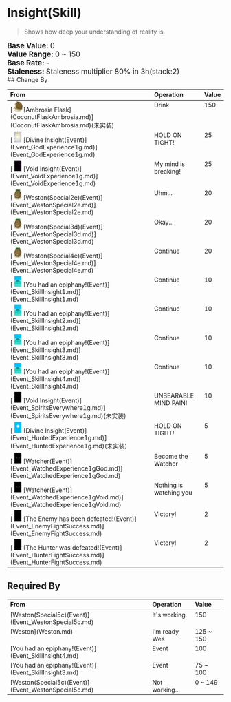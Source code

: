 # Insight(Skill)  
> Shows how deep your understanding of reality is.  
  
<div style="font-size:1.2em"><b>Base Value: </b> 0 </div>  
<div style="font-size:1.2em"><b>Value Range: </b> 0 ~ 150 </div>  
<div style="font-size:1.2em"><b>Base Rate: </b> - </div>  
<div style="font-size:1.2em"><b>Staleness: </b>Staleness multiplier 80% in <font data-toggle="tooltip" data-placement="top" title="12TP">3h</font>(stack:2) </div>  
## Change By  
<table class="table table-bordered" data-toggle="table"  ><thead style=""><tr ><th  style="text-align:left;vertical-align:top;"  >From</th><th  style="text-align:left;vertical-align:top;"  >Operation</th><th  style="text-align:left;vertical-align:top;"  data-sortable="true"  >Value</th></tr></thead><tr ><td  style="text-align:left;vertical-align:top;"  >[<div style="width:25px;display:inline-block;text-align:center"><img decoding="async" src="Sprite/CoconutFlask.png" href="a.md" style="max-width:25px;max-height:25px;"></div>[Ambrosia Flask](CoconutFlaskAmbrosia.md)](CoconutFlaskAmbrosia.md)(未实装)</td><td  style="text-align:left;vertical-align:top;"  >Drink</td><td  style="text-align:left;vertical-align:top;"  >150</td></tr><tr ><td  style="text-align:left;vertical-align:top;"  >[<div style="width:25px;display:inline-block;text-align:center"><img decoding="async" src="Sprite/God.png" href="a.md" style="max-width:25px;max-height:25px;"></div>[Divine Insight(Event)](Event_GodExperience1g.md)](Event_GodExperience1g.md)</td><td  style="text-align:left;vertical-align:top;"  >HOLD ON TIGHT!</td><td  style="text-align:left;vertical-align:top;"  >25</td></tr><tr ><td  style="text-align:left;vertical-align:top;"  >[<div style="width:25px;display:inline-block;text-align:center"><img decoding="async" src="Sprite/Void.png" href="a.md" style="max-width:25px;max-height:25px;"></div>[Void Insight(Event)](Event_VoidExperience1g.md)](Event_VoidExperience1g.md)</td><td  style="text-align:left;vertical-align:top;"  >My mind is breaking!</td><td  style="text-align:left;vertical-align:top;"  >25</td></tr><tr ><td  style="text-align:left;vertical-align:top;"  >[<div style="width:25px;display:inline-block;text-align:center"><img decoding="async" src="Sprite/Weston.png" href="a.md" style="max-width:25px;max-height:25px;"></div>[Weston(Special2e)(Event)](Event_WestonSpecial2e.md)](Event_WestonSpecial2e.md)</td><td  style="text-align:left;vertical-align:top;"  >Uhm...</td><td  style="text-align:left;vertical-align:top;"  >20</td></tr><tr ><td  style="text-align:left;vertical-align:top;"  >[<div style="width:25px;display:inline-block;text-align:center"><img decoding="async" src="Sprite/Weston.png" href="a.md" style="max-width:25px;max-height:25px;"></div>[Weston(Special3d)(Event)](Event_WestonSpecial3d.md)](Event_WestonSpecial3d.md)</td><td  style="text-align:left;vertical-align:top;"  >Okay...</td><td  style="text-align:left;vertical-align:top;"  >20</td></tr><tr ><td  style="text-align:left;vertical-align:top;"  >[<div style="width:25px;display:inline-block;text-align:center"><img decoding="async" src="Sprite/Weston.png" href="a.md" style="max-width:25px;max-height:25px;"></div>[Weston(Special4e)(Event)](Event_WestonSpecial4e.md)](Event_WestonSpecial4e.md)</td><td  style="text-align:left;vertical-align:top;"  >Continue</td><td  style="text-align:left;vertical-align:top;"  >20</td></tr><tr ><td  style="text-align:left;vertical-align:top;"  >[<div style="width:25px;display:inline-block;text-align:center"><img decoding="async" src="Sprite/BigIsland.png" href="a.md" style="max-width:25px;max-height:25px;"></div>[You had an epiphany!(Event)](Event_SkillInsight1.md)](Event_SkillInsight1.md)</td><td  style="text-align:left;vertical-align:top;"  >Continue</td><td  style="text-align:left;vertical-align:top;"  >10</td></tr><tr ><td  style="text-align:left;vertical-align:top;"  >[<div style="width:25px;display:inline-block;text-align:center"><img decoding="async" src="Sprite/BigIsland.png" href="a.md" style="max-width:25px;max-height:25px;"></div>[You had an epiphany!(Event)](Event_SkillInsight2.md)](Event_SkillInsight2.md)</td><td  style="text-align:left;vertical-align:top;"  >Continue</td><td  style="text-align:left;vertical-align:top;"  >10</td></tr><tr ><td  style="text-align:left;vertical-align:top;"  >[<div style="width:25px;display:inline-block;text-align:center"><img decoding="async" src="Sprite/BigIsland.png" href="a.md" style="max-width:25px;max-height:25px;"></div>[You had an epiphany!(Event)](Event_SkillInsight3.md)](Event_SkillInsight3.md)</td><td  style="text-align:left;vertical-align:top;"  >Continue</td><td  style="text-align:left;vertical-align:top;"  >10</td></tr><tr ><td  style="text-align:left;vertical-align:top;"  >[<div style="width:25px;display:inline-block;text-align:center"><img decoding="async" src="Sprite/BigIsland.png" href="a.md" style="max-width:25px;max-height:25px;"></div>[You had an epiphany!(Event)](Event_SkillInsight4.md)](Event_SkillInsight4.md)</td><td  style="text-align:left;vertical-align:top;"  >Continue</td><td  style="text-align:left;vertical-align:top;"  >10</td></tr><tr ><td  style="text-align:left;vertical-align:top;"  >[<div style="width:25px;display:inline-block;text-align:center"><img decoding="async" src="Sprite/Darkness.png" href="a.md" style="max-width:25px;max-height:25px;"></div>[Void Insight(Event)](Event_SpiritsEverywhere1g.md)](Event_SpiritsEverywhere1g.md)(未实装)</td><td  style="text-align:left;vertical-align:top;"  >UNBEARABLE MIND PAIN!</td><td  style="text-align:left;vertical-align:top;"  >10</td></tr><tr ><td  style="text-align:left;vertical-align:top;"  >[<div style="width:25px;display:inline-block;text-align:center"><img decoding="async" src="Sprite/WeatherClear_Full.png" href="a.md" style="max-width:25px;max-height:25px;"></div>[Divine Insight(Event)](Event_HuntedExperience1g.md)](Event_HuntedExperience1g.md)(未实装)</td><td  style="text-align:left;vertical-align:top;"  >HOLD ON TIGHT!</td><td  style="text-align:left;vertical-align:top;"  >5</td></tr><tr ><td  style="text-align:left;vertical-align:top;"  >[<div style="width:25px;display:inline-block;text-align:center"><img decoding="async" src="Sprite/Watcher4.png" href="a.md" style="max-width:25px;max-height:25px;"></div>[Watcher(Event)](Event_WatchedExperience1gGod.md)](Event_WatchedExperience1gGod.md)</td><td  style="text-align:left;vertical-align:top;"  >Become the Watcher</td><td  style="text-align:left;vertical-align:top;"  >5</td></tr><tr ><td  style="text-align:left;vertical-align:top;"  >[<div style="width:25px;display:inline-block;text-align:center"><img decoding="async" src="Sprite/Watcher4.png" href="a.md" style="max-width:25px;max-height:25px;"></div>[Watcher(Event)](Event_WatchedExperience1gVoid.md)](Event_WatchedExperience1gVoid.md)</td><td  style="text-align:left;vertical-align:top;"  >Nothing is watching you</td><td  style="text-align:left;vertical-align:top;"  >5</td></tr><tr ><td  style="text-align:left;vertical-align:top;"  >[<div style="width:25px;display:inline-block;text-align:center"><img decoding="async" src="Sprite/Darkness.png" href="a.md" style="max-width:25px;max-height:25px;"></div>[The Enemy has been defeated!(Event)](Event_EnemyFightSuccess.md)](Event_EnemyFightSuccess.md)</td><td  style="text-align:left;vertical-align:top;"  >Victory!</td><td  style="text-align:left;vertical-align:top;"  >2</td></tr><tr ><td  style="text-align:left;vertical-align:top;"  >[<div style="width:25px;display:inline-block;text-align:center"><img decoding="async" src="Sprite/Darkness.png" href="a.md" style="max-width:25px;max-height:25px;"></div>[The Hunter was defeated!(Event)](Event_HunterFightSuccess.md)](Event_HunterFightSuccess.md)</td><td  style="text-align:left;vertical-align:top;"  >Victory!</td><td  style="text-align:left;vertical-align:top;"  >2</td></tr></tbody></table>  
  
## Required By  
<table class="table table-bordered" data-toggle="table"  ><thead style=""><tr ><th  style="text-align:left;vertical-align:top;"  >From</th><th  style="text-align:left;vertical-align:top;"  >Operation</th><th  style="text-align:left;vertical-align:top;"  data-sortable="true"  >Value</th></tr></thead><tr ><td  style="text-align:left;vertical-align:top;"  >[Weston(Special5c)(Event)](Event_WestonSpecial5c.md)</td><td  style="text-align:left;vertical-align:top;"  >It's working.</td><td  style="text-align:left;vertical-align:top;"  >150</td></tr><tr ><td  style="text-align:left;vertical-align:top;"  >[Weston](Weston.md)</td><td  style="text-align:left;vertical-align:top;"  >I'm ready Wes</td><td  style="text-align:left;vertical-align:top;"  >125 ~ 150</td></tr><tr ><td  style="text-align:left;vertical-align:top;"  >[You had an epiphany!(Event)](Event_SkillInsight4.md)</td><td  style="text-align:left;vertical-align:top;"  >Event</td><td  style="text-align:left;vertical-align:top;"  >100</td></tr><tr ><td  style="text-align:left;vertical-align:top;"  >[You had an epiphany!(Event)](Event_SkillInsight3.md)</td><td  style="text-align:left;vertical-align:top;"  >Event</td><td  style="text-align:left;vertical-align:top;"  >75 ~ 100</td></tr><tr ><td  style="text-align:left;vertical-align:top;"  >[Weston(Special5c)(Event)](Event_WestonSpecial5c.md)</td><td  style="text-align:left;vertical-align:top;"  >Not working...</td><td  style="text-align:left;vertical-align:top;"  >0 ~ 149</td></tr></tbody></table>  
  


<script>document.title="Insight(Skill) - Card Survival Wiki";</script>
